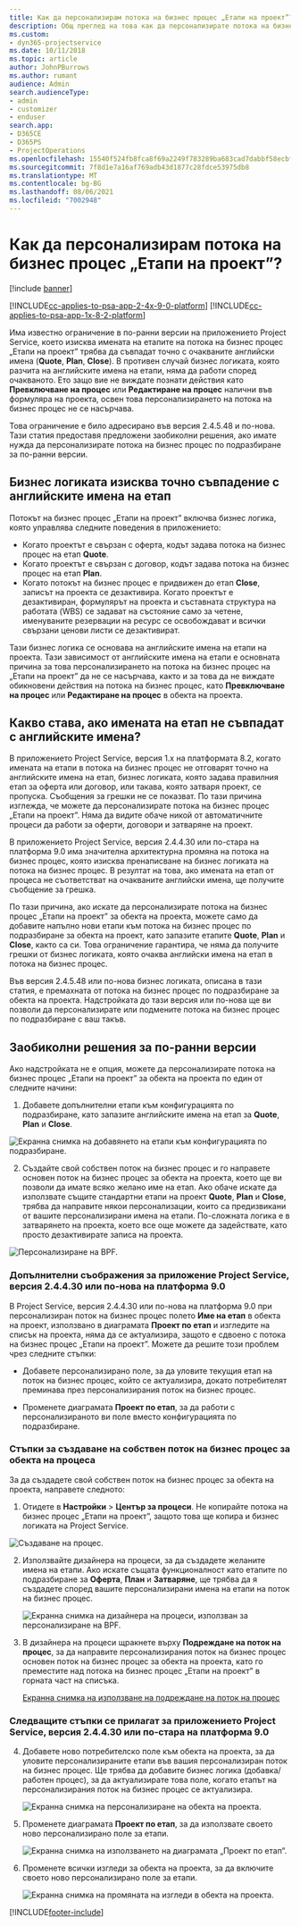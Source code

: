 ```yaml
---
title: Как да персонализирам потока на бизнес процес „Етапи на проект”?
description: Общ преглед на това как да персонализирате потока на бизнес процес „Етапи на проект”.
ms.custom:
- dyn365-projectservice
ms.date: 10/11/2018
ms.topic: article
author: JohnPBurrows
ms.author: rumant
audience: Admin
search.audienceType:
- admin
- customizer
- enduser
search.app:
- D365CE
- D365PS
- ProjectOperations
ms.openlocfilehash: 15540f524fb8fca8f69a2249f783289ba683cad7dabbf58ecbf620d147e5d491
ms.sourcegitcommit: 7f8d1e7a16af769adb43d1877c28fdce53975db8
ms.translationtype: MT
ms.contentlocale: bg-BG
ms.lasthandoff: 08/06/2021
ms.locfileid: "7002948"
---
```

# <a name="how-do-i-customize-the-project-stages-business-process-flow"></a>Как да персонализирам потока на бизнес процес „Етапи на проект”?

[!include [banner](../includes/psa-now-project-operations.md)]

[!INCLUDE[cc-applies-to-psa-app-2-4x-9-0-platform](../includes/cc-applies-to-psa-app-2-4x-9-0-platform.md)]
[!INCLUDE[cc-applies-to-psa-app-1x-8-2-platform](../includes/cc-applies-to-psa-app-1x-8-2-platform.md)]

Има известно ограничение в по-ранни версии на приложението Project Service, което изисква имената на етапите на потока на бизнес процес „Етапи на проект” трябва да съвпадат точно с очакваните английски имена (**Quote**, **Plan**, **Close**). В противен случай бизнес логиката, която разчита на английските имена на етапи, няма да работи според очакваното. Ето защо вие не виждате познати действия като **Превключване на процес** или **Редактиране на процес** налични във формуляра на проекта, освен това персонализирането на потока на бизнес процес не се насърчава. 

Това ограничение е било адресирано във версия 2.4.5.48 и по-нова. Тази статия предоставя предложени заобиколни решения, ако имате нужда да персонализирате потока на бизнес процес по подразбиране за по-ранни версии.  

## <a name="business-logic-requires-an-exact-match-with-english-stage-names"></a>Бизнес логиката изисква точно съвпадение с английските имена на етап

Потокът на бизнес процес „Етапи на проект” включва бизнес логика, която управлява следните поведения в приложението:
- Когато проектът е свързан с оферта, кодът задава потока на бизнес процес на етап **Quote**.
- Когато проектът е свързан с договор, кодът задава потока на бизнес процес на етап **Plan**.
- Когато потокът на бизнес процес е придвижен до етап **Close**, записът на проекта се дезактивира. Когато проектът е дезактивиран, формулярът на проекта и съставната структура на работата (WBS) се задават на състояние само за четене, именуваните резервации на ресурс се освобождават и всички свързани ценови листи се дезактивират.

Тази бизнес логика се основава на английските имена на етапи на проекта. Тази зависимост от английските имена на етапи е основната причина за това персонализирането на потока на бизнес процес на „Етапи на проект” да не се насърчава, както и за това да не виждате обикновени действия на потока на бизнес процес, като **Превключване на процес** или **Редактиране на процес** в обекта на проекта.

## <a name="what-happens-if-the-stage-names-dont-match-the-english-names"></a>Какво става, ако имената на етап не съвпадат с английските имена?

В приложението Project Service, версия 1.x на платформата 8.2, когато имената на етапи в потока на бизнес процес не отговарят точно на английските имена на етап, бизнес логиката, която задава правилния етап за оферта или договор, или такава, която затваря проект, се пропуска. Съобщения за грешки не се показват. По тази причина изглежда, че можете да персонализирате потока на бизнес процес „Етапи на проект”. Няма да видите обаче никой от автоматичните процеси да работи за оферти, договори и затваряне на проект.

В приложението Project Service, версия 2.4.4.30 или по-стара на платформа 9.0 има значителна архитектурна промяна на потока на бизнес процес, която изисква пренаписване на бизнес логиката на потока на бизнес процес. В резултат на това, ако имената на етап от процеса не съответстват на очакваните английски имена, ще получите съобщение за грешка. 

По тази причина, ако искате да персонализирате потока на бизнес процес „Етапи на проект” за обекта на проекта, можете само да добавите напълно нови етапи към потока на бизнес процес по подразбиране за обекта на проект, като запазите етапите **Quote**, **Plan** и **Close**, както са си. Това ограничение гарантира, че няма да получите грешки от бизнес логиката, която очаква английски имена на етап в потока на бизнес процес.

Във версия 2.4.5.48 или по-нова бизнес логиката, описана в тази статия, е премахната от потока на бизнес процес по подразбиране за обекта на проекта. Надстройката до тази версия или по-нова ще ви позволи да персонализирате или подмените потока на бизнес процес по подразбиране с ваш такъв. 

## <a name="workarounds-for-earlier-versions"></a>Заобиколни решения за по-ранни версии

Ако надстройката не е опция, можете да персонализирате потока на бизнес процес „Етапи на проект” за обекта на проекта по един от следните начини:

1. Добавете допълнителни етапи към конфигурацията по подразбиране, като запазите английските имена на етап за **Quote**, **Plan** и **Close**.


![Екранна снимка на добавянето на етапи към конфигурацията по подразбиране.](media/FAQ-Customize-BPF-1.png)
 
2. Създайте свой собствен поток на бизнес процес и го направете основен поток на бизнес процес за обекта на проекта, което ще ви позволи да имате всяко желано име на етап. Ако обаче искате да използвате същите стандартни етапи на проект **Quote**, **Plan** и **Close**, трябва да направите някои персонализации, които са предизвикани от вашите персонализирани имена на етапи. По-сложната логика е в затварянето на проекта, което все още можете да задействате, като просто дезактивирате записа на проекта.

![Персонализиране на BPF.](media/FAQ-Customize-BPF-2.png)

### <a name="additional-considerations-for-project-service-app-version-24430-or-earlier-on-platform-90"></a>Допълнителни съображения за приложение Project Service, версия 2.4.4.30 или по-нова на платформа 9.0

В Project Service, версия 2.4.4.30 или по-нова на платформа 9.0 при персонализиран поток на бизнес процес полето **Име на етап** в обекта на проект, използвано в диаграмата **Проект по етап** и изгледите на списък на проекта, няма да се актуализира, защото е сдвоено с потока на бизнес процес „Етапи на проект”. Можете да решите този проблем чрез следните стъпки:

- Добавете персонализирано поле, за да уловите текущия етап на поток на бизнес процес, който се актуализира, докато потребителят преминава през персонализирания поток на бизнес процес.

- Променете диаграмата **Проект по етап**, за да работи с персонализираното ви поле вместо конфигурацията по подразбиране.

### <a name="steps-to-create-your-own-business-process-flow-for-the-project-entity"></a>Стъпки за създаване на собствен поток на бизнес процес за обекта на процеса

За да създадете свой собствен поток на бизнес процес за обекта на проекта, направете следното:

1. Отидете в **Настройки** > **Център за процеси**. Не копирайте потока на бизнес процес „Етапи на проект”, защото това ще копира и бизнес логиката на Project Service.

  ![Създаване на процес.](media/FAQ-Customize-BPF-3.png)

2. Използвайте дизайнера на процеси, за да създадете желаните имена на етапи. Ако искате същата функционалност като етапите по подразбиране за **Оферта**, **План** и **Затваряне**, ще трябва да я създадете според вашите персонализирани имена на етапи на поток на бизнес процес.

   ![Екранна снимка на дизайнера на процеси, използван за персонализиране на BPF.](media/FAQ-Customize-BPF-4.png) 

3. В дизайнера на процеси щракнете върху **Подреждане на поток на процес**, за да направите персонализирания поток на бизнес процес основен поток на бизнес процес за обекта на проекта, като го преместите над потока на бизнес процес „Етапи на проект” в горната част на списъка.


   [Екранна снимка на използване на подреждане на поток на процес](media/FAQ-Customize-BPF-5-720.png)

### <a name="the-following-steps-apply-to-project-service-app-24430-or-earlier-on-the-90-platform"></a>Следващите стъпки се прилагат за приложението Project Service, версия 2.4.4.30 или по-стара на платформа 9.0

4. Добавете ново потребителско поле към обекта на проекта, за да уловите персонализираните етапи във вашия персонализиран поток на бизнес процес. Ще трябва да добавите бизнес логика (добавка/работен процес), за да актуализирате това поле, когато етапът на персонализирания поток на бизнес процес се актуализира.

   ![Екранна снимка на персонализиране на обекта на проекта.](media/FAQ-Customize-BPF-6-720.png)

5. Променете диаграмата **Проект по етап**, за да използвате своето ново персонализирано поле за етапи.

   ![Екранна снимка на използването на диаграмата „Проект по етап”.](media/FAQ-Customize-BPF-7-720.png)

6. Променете всички изгледи за обекта на проекта, за да включите своето ново персонализирано поле за етапи.

   ![Екранна снимка на промяната на изгледи в обекта на проекта.](media/FAQ-Customize-BPF-8-720.png)



[!INCLUDE[footer-include](../includes/footer-banner.md)]